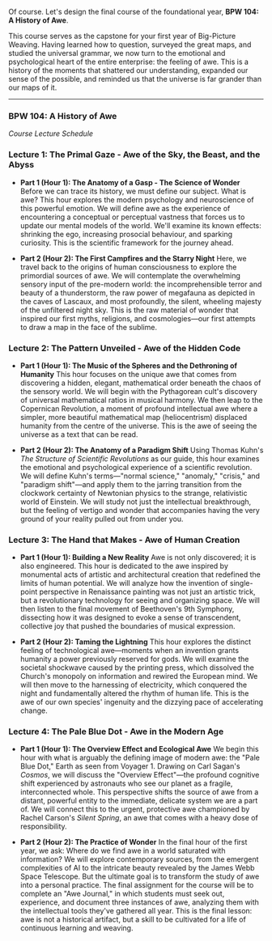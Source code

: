 Of course. Let's design the final course of the foundational year, **BPW 104: A History of Awe**.

This course serves as the capstone for your first year of Big-Picture Weaving. Having learned how to question, surveyed the great maps, and studied the universal grammar, we now turn to the emotional and psychological heart of the entire enterprise: the feeling of awe. This is a history of the moments that shattered our understanding, expanded our sense of the possible, and reminded us that the universe is far grander than our maps of it.

***

### **BPW 104: A History of Awe**
*Course Lecture Schedule*

### **Lecture 1: The Primal Gaze - Awe of the Sky, the Beast, and the Abyss**

* **Part 1 (Hour 1): The Anatomy of a Gasp - The Science of Wonder**
    Before we can trace its history, we must define our subject. What is awe? This hour explores the modern psychology and neuroscience of this powerful emotion. We will define awe as the experience of encountering a conceptual or perceptual vastness that forces us to update our mental models of the world. We'll examine its known effects: shrinking the ego, increasing prosocial behaviour, and sparking curiosity. This is the scientific framework for the journey ahead.

* **Part 2 (Hour 2): The First Campfires and the Starry Night**
    Here, we travel back to the origins of human consciousness to explore the primordial sources of awe. We will contemplate the overwhelming sensory input of the pre-modern world: the incomprehensible terror and beauty of a thunderstorm, the raw power of megafauna as depicted in the caves of Lascaux, and most profoundly, the silent, wheeling majesty of the unfiltered night sky. This is the raw material of wonder that inspired our first myths, religions, and cosmologies—our first attempts to draw a map in the face of the sublime.

### **Lecture 2: The Pattern Unveiled - Awe of the Hidden Code**

* **Part 1 (Hour 1): The Music of the Spheres and the Dethroning of Humanity**
    This hour focuses on the unique awe that comes from discovering a hidden, elegant, mathematical order beneath the chaos of the sensory world. We will begin with the Pythagorean cult's discovery of universal mathematical ratios in musical harmony. We then leap to the Copernican Revolution, a moment of profound intellectual awe where a simpler, more beautiful mathematical map (heliocentrism) displaced humanity from the centre of the universe. This is the awe of seeing the universe as a text that can be read.

* **Part 2 (Hour 2): The Anatomy of a Paradigm Shift**
    Using Thomas Kuhn's *The Structure of Scientific Revolutions* as our guide, this hour examines the emotional and psychological experience of a scientific revolution. We will define Kuhn's terms—"normal science," "anomaly," "crisis," and "paradigm shift"—and apply them to the jarring transition from the clockwork certainty of Newtonian physics to the strange, relativistic world of Einstein. We will study not just the intellectual breakthrough, but the feeling of vertigo and wonder that accompanies having the very ground of your reality pulled out from under you.

### **Lecture 3: The Hand that Makes - Awe of Human Creation**

* **Part 1 (Hour 1): Building a New Reality**
    Awe is not only discovered; it is also engineered. This hour is dedicated to the awe inspired by monumental acts of artistic and architectural creation that redefined the limits of human potential. We will analyze how the invention of single-point perspective in Renaissance painting was not just an artistic trick, but a revolutionary technology for seeing and organizing space. We will then listen to the final movement of Beethoven's 9th Symphony, dissecting how it was designed to evoke a sense of transcendent, collective joy that pushed the boundaries of musical expression.

* **Part 2 (Hour 2): Taming the Lightning**
    This hour explores the distinct feeling of technological awe—moments when an invention grants humanity a power previously reserved for gods. We will examine the societal shockwave caused by the printing press, which dissolved the Church's monopoly on information and rewired the European mind. We will then move to the harnessing of electricity, which conquered the night and fundamentally altered the rhythm of human life. This is the awe of our own species' ingenuity and the dizzying pace of accelerating change.

### **Lecture 4: The Pale Blue Dot - Awe in the Modern Age**

* **Part 1 (Hour 1): The Overview Effect and Ecological Awe**
    We begin this hour with what is arguably the defining image of modern awe: the "Pale Blue Dot," Earth as seen from Voyager 1. Drawing on Carl Sagan's *Cosmos*, we will discuss the "Overview Effect"—the profound cognitive shift experienced by astronauts who see our planet as a fragile, interconnected whole. This perspective shifts the source of awe from a distant, powerful entity to the immediate, delicate system we are a part of. We will connect this to the urgent, protective awe championed by Rachel Carson's *Silent Spring*, an awe that comes with a heavy dose of responsibility.

* **Part 2 (Hour 2): The Practice of Wonder**
    In the final hour of the first year, we ask: Where do we find awe in a world saturated with information? We will explore contemporary sources, from the emergent complexities of AI to the intricate beauty revealed by the James Webb Space Telescope. But the ultimate goal is to transform the study of awe into a personal practice. The final assignment for the course will be to complete an "Awe Journal," in which students must seek out, experience, and document three instances of awe, analyzing them with the intellectual tools they've gathered all year. This is the final lesson: awe is not a historical artifact, but a skill to be cultivated for a life of continuous learning and weaving.
